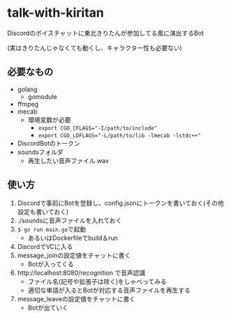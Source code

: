 # talk-with-kiritan
Discordのボイスチャットに東北きりたんが参加してる風に演出するBot

(実はきりたんじゃなくても動くし、キャラクター性も必要ない)
## 必要なもの
* golang
    * gomodule
* ffmpeg
* mecab
    * 環境変数が必要
        * ```export CGO_CFLAGS="-I/path/to/include"```
        * ```export CGO_LDFLAGS="-L/path/to/lib -lmecab -lstdc++"```
* DiscordBotのトークン
* soundsフォルダ
    * 再生したい音声ファイル.wav

## 使い方
1. Discordで事前にBotを登録し、config.jsonにトークンを書いておく(その他設定も書いておく)
2. ./soundsに音声ファイルを入れておく
3. ```$ go run main.go```で起動
    * あるいはDockerfileでbuild＆run
4. DiscordでVCに入る
5. message_joinの設定値をチャットに書く
    * Botが入ってくる
6. http://localhost:8080/recognition で音声認識
    * ファイル名(記号や拡張子は除く)をしゃべってみる
    * 適切な単語が入るとBotが対応する音声ファイルを再生する
7. message_leaveの設定値をチャットに書く
    * Botが出ていく
